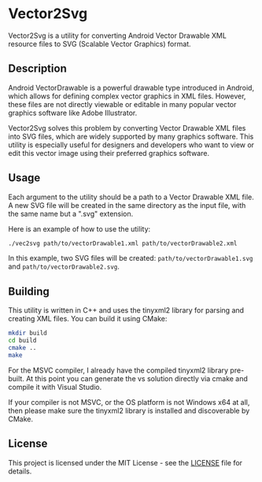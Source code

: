 # Vector2Svg

Vector2Svg is a utility for converting Android Vector Drawable XML resource files to SVG (Scalable Vector Graphics) format.

## Description

Android VectorDrawable is a powerful drawable type introduced in Android, which allows for defining complex vector graphics in XML files. However, these files are not directly viewable or editable in many popular vector graphics software like Adobe Illustrator.

Vector2Svg solves this problem by converting Vector Drawable XML files into SVG files, which are widely supported by many graphics software. This utility is especially useful for designers and developers who want to view or edit this vector image using their preferred graphics software.

## Usage

Each argument to the utility should be a path to a Vector Drawable XML file. A new SVG file will be created in the same directory as the input file, with the same name but a ".svg" extension.

Here is an example of how to use the utility:

```bash
./vec2svg path/to/vectorDrawable1.xml path/to/vectorDrawable2.xml
```

In this example, two SVG files will be created: `path/to/vectorDrawable1.svg` and `path/to/vectorDrawable2.svg`.

## Building

This utility is written in C++ and uses the tinyxml2 library for parsing and creating XML files. You can build it using CMake:

```bash
mkdir build
cd build
cmake ..
make
```
For the MSVC compiler, I already have the compiled tinyxml2 library pre-built. At this point you can generate the vs solution directly via cmake and compile it with Visual Studio. 

If your compiler is not MSVC, or the OS platform is not Windows x64 at all, then please make sure the tinyxml2 library is installed and discoverable by CMake.

## License

This project is licensed under the MIT License - see the [LICENSE](LICENSE) file for details.
